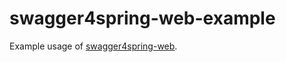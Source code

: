 swagger4spring-web-example
==========================

Example usage of [swagger4spring-web](https://github.com/wkennedy/swagger4spring-web "swagger4spring-web").

